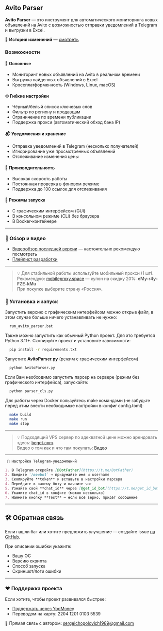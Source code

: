 ## Avito Parser

**Avito Parser** — это инструмент для автоматического мониторинга новых объявлений на Avito с возможностью отправки уведомлений в Telegram и выгрузки в Excel.

📜 **История изменений** — [смотреть](CHANGELOG.md)

### Возможности

#### 📌 Основные
- Мониторинг новых объявлений на Avito в реальном времени
- Выгрузка найденных объявлений в Excel
- Кроссплатформенность (Windows, Linux, macOS)

#### ⚙️ Гибкие настройки
- Чёрный/белый список ключевых слов
- Фильтр по региону и продавцам
- Ограничение по времени публикации
- Поддержка прокси (автоматический обход бана IP)

#### 📬 Уведомления и хранение
- Отправка уведомлений в Telegram (несколько получателей)
- Игнорирование уже просмотренных объявлений
- Отслеживание изменения цены

#### 🚀 Производительность
- Высокая скорость работы
- Постоянная проверка в фоновом режиме
- Поддержка до 100 ссылок для отслеживания

#### 🐳 Режимы запуска
- С графическим интерфейсом (GUI)
- В консольном режиме (CLI) без браузера
- В Docker-контейнере


---

### 🎥 Обзор и видео
- [Видеообзор последней версии](https://youtu.be/yDWyXjwvATA) — настоятельно рекомендую посмотреть  
- [Плейлист разработки](https://www.youtube.com/playlist?list=PLK9kK8z0fpqxPakGZvxo7y6HtCBTYihUF)

---

> 💡 Для стабильной работы используйте мобильный прокси (1 шт).  
> Рекомендую: [mobileproxy.space](https://mobileproxy.space/?p=92286) — купон на скидку 20%: **eMy-r4y-FZE-kMu**  
> При покупке выберите страну «Россия».


### 🚀 Установка и запуск
Запустить версию с графическим интерфейсом можно открыв файл, в этом случае больше ничего устанавливать не нужно:
```bash
  run_avito_parser.bat
```

Также можно запустить как обычный Python проект.
Для это требуется Python 3.11+. Скопируйте проект и установите зависимости:

```bash
  pip install -r requirements.txt
```

Запустите **AvitoParser.py** (режим с графическим интерфейсом)

```bash
  python AvitoParser.py
```

Если Вам необходимо запустить парсер на сервере (режим без графического интерфейса), запускайте:

```bash
  python parser_cls.py
```

Для работы через Docker пользуйтесь make командами (не забудьте перед этим внести необходимые настройки в конфиг config.toml):
```bash
  make build
  make run
  make stop
```

---

> 💡 Подходящий VPS сервер по адекватной цене можно арендовать здесь: [beget.com](https://beget.com/p2175639).  
> Видео о том как и что там покупать: [Видео](https://youtu.be/CjFQ8zCG1Z0) 

---

```markdown
 📲 Настройка Telegram-уведомлений

1. В Telegram откройте [@BotFather](https://t.me/BotFather)  
2. Введите `/newbot` → придумайте имя и username  
3. Скопируйте **token** и вставьте в настройки парсера  
4. Перейдите к вашему боту и начните чат  
5. Узнайте свой **chat_id** через [@get_id_bot](https://t.me/get_id_bot)  
6. Укажите chat_id в конфиге (можно несколько)  
7. Нажмите кнопку **Test** — если всё верно, придёт сообщение  
```
---
## 🛠 Обратная связь

Если нашли баг или хотите предложить улучшение — создайте issue [на GitHub](https://github.com/Duff89/parser_avito/issues).

При описании ошибки укажите:
- Вашу ОС
- Версию скрипта
- Способ запуска
- Скриншот/логи ошибки

---

### ❤️ Поддержка проекта

Если хотите, чтобы проект развивался быстрее:
- [Поддержать через YooMoney](https://yoomoney.ru/to/410014382689862)
- Переводом на карту: 2204 1201 0103 5539

📧 Прямая связь с автором: sergeichopolovich1989@gmail.com

